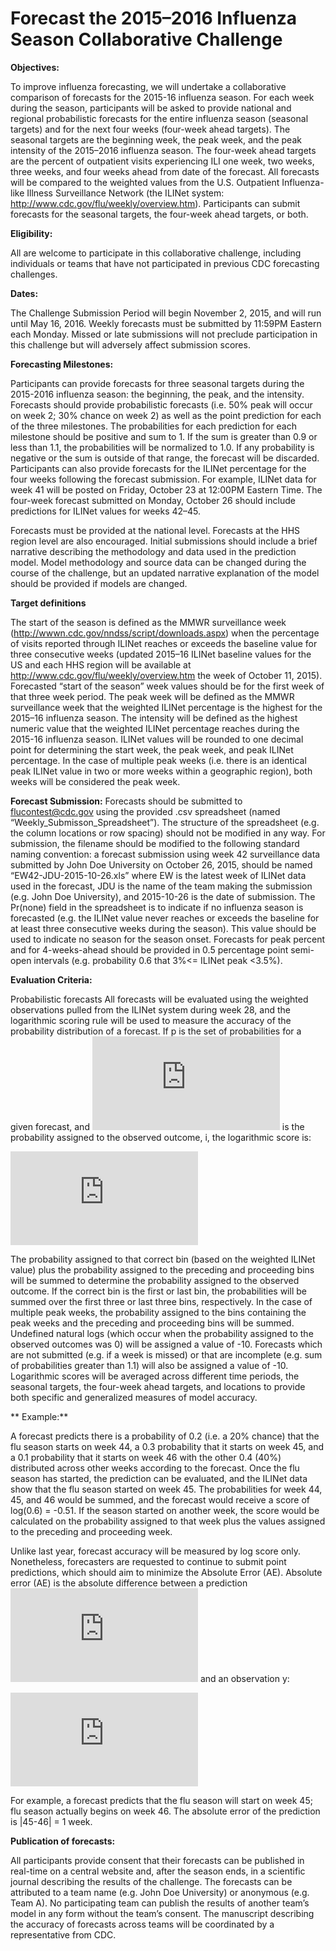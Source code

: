 
# Forecast the 2015–2016 Influenza Season Collaborative Challenge

**Objectives:**

To improve influenza forecasting, we will undertake a collaborative comparison of forecasts for the 2015-16 influenza season. For each week during the season, participants will be asked to provide national and regional probabilistic forecasts for the entire influenza season (seasonal targets) and for the next four weeks (four-week ahead targets). The seasonal targets are the beginning week, the peak week, and the peak intensity of the 2015–2016 influenza season. The
four-week ahead targets are the percent of outpatient visits experiencing ILI one week, two weeks, three weeks, and four weeks ahead from date of the forecast. All forecasts will be compared to the weighted values from the U.S. Outpatient Influenza-like Illness Surveillance Network (the ILINet system: http://www.cdc.gov/flu/weekly/overview.htm). Participants can submit forecasts for the seasonal targets, the four-week ahead targets, or both. 

**Eligibility:**

All are welcome to participate in this collaborative challenge, including individuals or teams that have not participated in previous CDC forecasting challenges.

**Dates:** 

The Challenge Submission Period will begin November 2, 2015, and will run until May 16, 2016. Weekly forecasts must be submitted by 11:59PM Eastern each Monday. Missed or late submissions will not preclude participation in this challenge but will adversely affect submission scores. 

**Forecasting Milestones:** 

Participants can provide forecasts for three seasonal targets during the 2015-2016 influenza season: the beginning, the peak, and the intensity. Forecasts should provide probabilistic forecasts (i.e. 50% peak will occur on week 2; 30% chance on week 2) as well as the point prediction for each of the three milestones. The probabilities for each prediction for each milestone should be positive and sum to 1. If the sum is greater than 0.9 or less than 1.1, the probabilities will be
normalized to 1.0. If any probability is negative or the sum is outside of that range, the forecast will be discarded. Participants can also provide forecasts for the ILINet percentage for the four weeks following the forecast submission. For example, ILINet data for week 41 will be posted on Friday, October 23 at 12:00PM Eastern Time. The four-week forecast submitted on Monday, October 26 should include predictions for ILINet values for weeks 42–45.  

Forecasts must be provided at the national level. Forecasts at the HHS region level are also encouraged. Initial submissions should include a brief narrative describing the methodology and data used in the prediction model. Model methodology and source data can be changed during the course of the challenge, but an updated narrative explanation of the model should be provided if models are changed.  

**Target definitions**

The start of the season is defined as the MMWR surveillance week (http://wwwn.cdc.gov/nndss/script/downloads.aspx) when the percentage of visits reported through ILINet reaches or exceeds the baseline value for three consecutive weeks (updated 2015–16 ILINet baseline values for the US and each HHS region will be available at http://www.cdc.gov/flu/weekly/overview.htm the week of October 11, 2015). Forecasted “start of the season” week values should be for the first week of that three week period. The peak week will be defined as the MMWR surveillance week that the weighted ILINet percentage is the highest for the 2015–16 influenza season. The intensity will be defined as the highest numeric value that the weighted ILINet percentage reaches during the 2015-16 influenza season. ILINet values will be rounded to one decimal point for determining the start week, the peak week, and peak ILINet percentage. In the case of multiple peak weeks (i.e. there is an identical peak ILINet value in two or more weeks within a geographic region), both weeks will be considered the peak week.   

**Forecast Submission:**
Forecasts should be submitted to flucontest@cdc.gov using the provided .csv spreadsheet (named “Weekly_Submisson_Spreadsheet”). The structure of the spreadsheet (e.g. the column locations or row spacing) should not be modified in any way. For submission, the filename should be modified to the following standard naming convention: a forecast submission using week 42 surveillance data submitted by John Doe University on October 26, 2015, should be named
            “EW42-JDU-2015-10-26.xls” where EW is the latest week of ILINet data used in the forecast, JDU is the name of the team making the submission (e.g. John Doe University), and 2015-10-26 is the date of submission. The Pr(none) field in the spreadsheet is to indicate if no influenza season is forecasted (e.g. the ILINet value never reaches or exceeds the baseline for at least three consecutive weeks during the season). This value should be used to indicate no season for the
            season onset. Forecasts for peak percent and for 4-weeks-ahead should be provided in 0.5 percentage point semi-open intervals (e.g. probability 0.6 that 3%<= ILINet peak <3.5%). 

**Evaluation Criteria:**

Probabilistic forecasts
            All forecasts will be evaluated using the weighted observations pulled from the ILINet system during week 28, and the logarithmic scoring rule will be used to measure the accuracy of the probability distribution of a forecast. If p is the set of probabilities for a given forecast, and ![$p_i$](https://latex.codecogs.com/gif.latex?%5Cinline%20p_i)  is the probability assigned to the observed outcome, i, the logarithmic score is: 



![$$
S(p,i)=\ln(p_i)
$$](https://latex.codecogs.com/gif.latex?%5Clarge%20S%28p%2Ci%29%3Dlog%28p_i%29)
            

The probability assigned to that correct bin (based on the weighted ILINet value) plus the probability assigned to the preceding and proceeding bins will be summed to determine the probability assigned to the observed outcome. If the correct bin is the first or last bin, the probabilities will be summed over the first three or last three bins, respectively. In the case of multiple peak weeks, the probability assigned to the bins containing the
            peak weeks and the preceding and proceeding  bins will be summed. Undefined natural logs (which occur when the probability assigned to the observed outcomes was 0) will be assigned a value of -10. Forecasts which are not submitted (e.g. if a week is missed) or that are incomplete (e.g. sum of probabilities greater than 1.1) will also be assigned a value of -10. Logarithmic scores will be averaged across different time periods, the seasonal targets, the
            four-week ahead targets, and locations to provide both specific and generalized measures of model accuracy. 

** Example:** 

A forecast predicts there is a probability of 0.2 (i.e. a 20% chance) that the flu season starts on week 44, a 0.3 probability that it starts on week 45, and a 0.1 probability that it starts on week 46 with the other 0.4 (40%) distributed across other weeks according to the forecast. Once the flu season has started, the prediction can be evaluated, and the ILINet data show that the flu season started on week 45. The probabilities for week 44, 45, and 46 would be summed, and the forecast would receive a score of log(0.6) = -0.51. If the season started on another week, the score would be calculated on the probability assigned to that week plus the values assigned to the preceding and proceeding week.

Unlike last year, forecast accuracy will be measured by log score only. Nonetheless, forecasters are requested to continue to submit point predictions, which should aim to minimize the Absolute Error (AE). Absolute error (AE) is the absolute difference between a prediction ![$\hat{y}$](https://latex.codecogs.com/gif.latex?%5Cinline%20%5Chat%7By%7D) and an observation y:

![$$
AE(\hat{y},y)=|\hat{y}-y|.
$$](https://latex.codecogs.com/gif.latex?%5Clarge%20%5Cmathrm%7BAE%7D%28%5Chat%7By%7D%2Cy%29%3D%7C%5Chat%7By%7D-y%7C.)

For example, a forecast predicts that the flu season will start on week 45; flu season actually begins on week 46. The absolute error of the prediction is |45-46| = 1 week.

**Publication of forecasts:**

All participants provide consent that their forecasts can be published in real-time on a central website and, after the season ends, in a scientific journal describing the results of the challenge. The forecasts can be attributed to a team name (e.g. John Doe University) or anonymous (e.g. Team A). No participating team can publish the results of another team’s model in any form without the team’s consent. The manuscript describing the accuracy of forecasts across teams will be coordinated by a representative from CDC.
